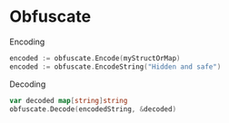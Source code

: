 # Obfuscate

Encoding

```Go
encoded := obfuscate.Encode(myStructOrMap)
encoded := obfuscate.EncodeString("Hidden and safe")
```

Decoding

```Go
var decoded map[string]string
obfuscate.Decode(encodedString, &decoded)
```
